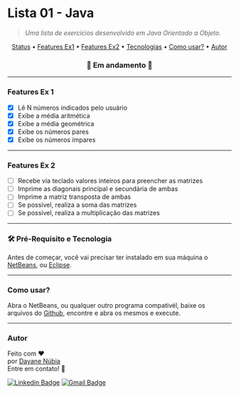 # Lista 01 - Java
>  *Uma lista de exercicios desenvolvido em Java Orientado a Objeto.*

<p align="center">
 <a href="#status">Status</a> • 
 <a href="#features1"> Features Ex1</a> • 
 <a href="#features2"> Features Ex2</a> • 
 <a href="#requisito">Tecnologias</a> • 
 <a href="#use">Como usar?</a> • 
 <a href="#autor">Autor</a>
</p>

<h3 align="center" <a name="status"></a> 
    🚧  Em andamento  🚧
</h3>

<hr>

<h3 aling="right" <a name="features1"></a> 
     Features Ex 1
</h3>

- [x] Lê N números indicados pelo usuário
- [x] Exibe a média aritmética
- [x] Exibe a média geométrica
- [x] Exibe os números pares
- [x] Exibe os números ímpares 

<hr>

<h3 aling="right" <a name="features2"></a> 
     Features Ex 2
</h3>

- [ ] Recebe via teclado valores inteiros para preencher as matrizes
- [ ] Imprime as diagonais principal e secundária de ambas
- [ ] Imprime a matriz transposta de ambas
- [ ] Se possível, realiza a soma das matrizes
- [ ] Se possível, realiza a multiplicação das matrizes

<hr>

<h3 aling="right" <a name="requisito"></a>
  🛠 Pré-Requisito e Tecnologia 
</h3>

Antes de começar, você vai precisar ter instalado em sua máquina o [NetBeans](https://netbeans.apache.org/download/nb125/nb125.html), ou [Eclipse](https://www.eclipse.org/downloads/).

<hr>

<h3 aling="right" <a name="use"></a>
   Como usar?
</h3>

Abra o NetBeans, ou qualquer outro programa compativél, baixe os arquivos do [Github](https://github.com/dayanenubia/pilhaJava.git), encontre e abra os mesmos e execute.

<hr>

<h3 aling="right" <a name="autor"></a>
   Autor
</h3>

Feito com ❤️</br> 
por <a href="https://github.com/dayanenubia/dayanenubia.git" > Dayane Núbia </a> </br> 
Entre em contato! 👋

[![Linkedin Badge](https://img.shields.io/badge/-DayaneNubia-blue?style=flat-square&logo=Linkedin&logoColor=white&link=https://www.linkedin.com/in/dayane-n%C3%BAbia-862a35234/)](https://www.linkedin.com/in/dayane-n%C3%BAbia-862a35234/) 
[![Gmail Badge](https://img.shields.io/badge/-dayane.nubia67@gmail.com-c14438?style=flat-square&logo=Gmail&logoColor=white&link=dayane.nubia67@gmail.com)](dayane.nubia67@gmail.com)
